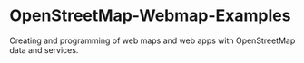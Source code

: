 # OpenStreetMap-Webmap-Examples
Creating and programming of web maps and web apps with OpenStreetMap data and services.
